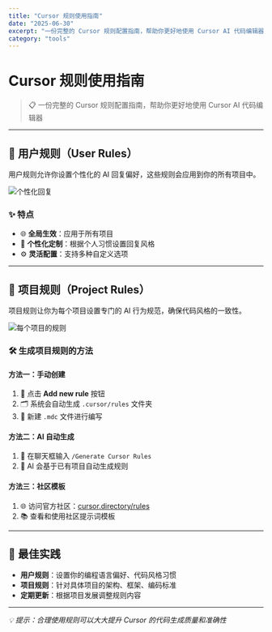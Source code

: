 ```yaml
---
title: "Cursor 规则使用指南"
date: "2025-06-30"
excerpt: "一份完整的 Cursor 规则配置指南，帮助你更好地使用 Cursor AI 代码编辑器"
category: "tools"
---
```


# Cursor 规则使用指南

> 📋 一份完整的 Cursor 规则配置指南，帮助你更好地使用 Cursor AI 代码编辑器

---

## 📝 用户规则（User Rules）

用户规则允许你设置个性化的 AI 回复偏好，这些规则会应用到你的所有项目中。

![个性化回复](/blog/cursorRule/imgs/userrules.png)

### ✨ 特点

- 🌐 **全局生效**：应用于所有项目
- 🎯 **个性化定制**：根据个人习惯设置回复风格
- ⚙️ **灵活配置**：支持多种自定义选项

---

## 🎯 项目规则（Project Rules）

项目规则让你为每个项目设置专门的 AI 行为规范，确保代码风格的一致性。

![每个项目的规则](/blog/cursorRule/imgs/ProjectRules.png)

### 🛠️ 生成项目规则的方法

#### 方法一：手动创建

1. 📁 点击 **Add new rule** 按钮
2. 🗂️ 系统会自动生成 `.cursor/rules` 文件夹
3. 📝 新建 `.mdc` 文件进行编写

#### 方法二：AI 自动生成

1. 💬 在聊天框输入 `/Generate Cursor Rules`
2. 🤖 AI 会基于已有项目自动生成规则

#### 方法三：社区模板

1. 🌐 访问官方社区：[cursor.directory/rules](https://cursor.directory/rules/c)
2. 📚 查看和使用社区提示词模板

---

## 🎯 最佳实践

- **用户规则**：设置你的编程语言偏好、代码风格习惯
- **项目规则**：针对具体项目的架构、框架、编码标准
- **定期更新**：根据项目发展调整规则内容

---

_💡 提示：合理使用规则可以大大提升 Cursor 的代码生成质量和准确性_
